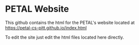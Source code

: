 # PETAL Website

This github contains the html for the PETAL's website located at https://petal-cs-pitt.github.io/index.html

To edit the site just edit the html files located here directly.

